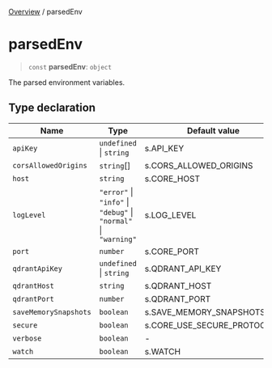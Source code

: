 [Overview](../index.md) / parsedEnv

# parsedEnv

> `const` **parsedEnv**: `object`

The parsed environment variables.

## Type declaration

| Name | Type | Default value |
| ------ | ------ | ------ |
| `apiKey` | `undefined` \| `string` | s.API\_KEY |
| `corsAllowedOrigins` | `string`[] | s.CORS\_ALLOWED\_ORIGINS |
| `host` | `string` | s.CORE\_HOST |
| `logLevel` | `"error"` \| `"info"` \| `"debug"` \| `"normal"` \| `"warning"` | s.LOG\_LEVEL |
| `port` | `number` | s.CORE\_PORT |
| `qdrantApiKey` | `undefined` \| `string` | s.QDRANT\_API\_KEY |
| `qdrantHost` | `string` | s.QDRANT\_HOST |
| `qdrantPort` | `number` | s.QDRANT\_PORT |
| `saveMemorySnapshots` | `boolean` | s.SAVE\_MEMORY\_SNAPSHOTS |
| `secure` | `boolean` | s.CORE\_USE\_SECURE\_PROTOCOLS |
| `verbose` | `boolean` | - |
| `watch` | `boolean` | s.WATCH |
